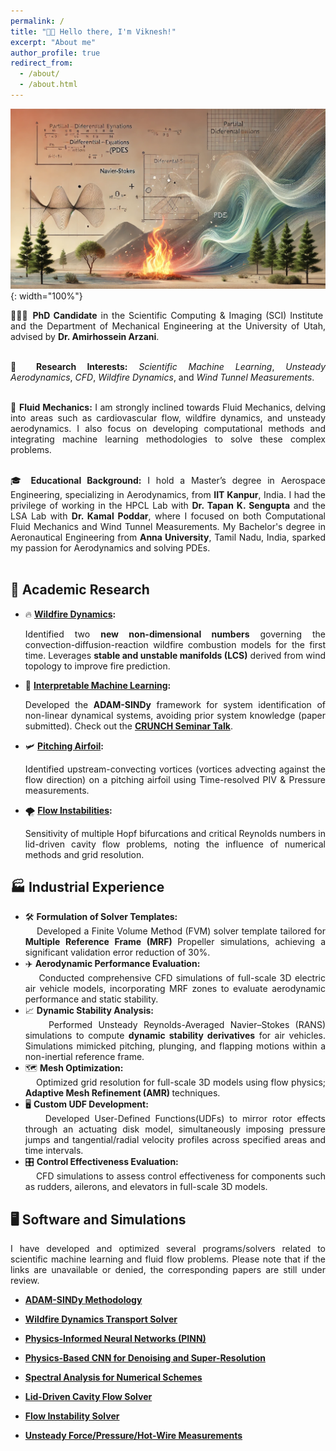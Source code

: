 ```yaml
---
permalink: /
title: "👋🏼 Hello there, I'm Viknesh!"
excerpt: "About me"
author_profile: true
redirect_from: 
  - /about/
  - /about.html
---
```


![Illustration of dynamical system analysis](https://raw.githubusercontent.com/siva-viknesh/siva-viknesh.github.io/master/images/pic_dyna3.webp){: width="100%"}

<div style="text-align: justify;">
👨🏻‍🎓 <strong>PhD Candidate</strong> in the Scientific Computing & Imaging (SCI) Institute and the Department of Mechanical Engineering at the University of Utah, advised by <strong>Dr. Amirhossein Arzani</strong>.<br><br>

🔬 <strong>Research Interests:</strong> <em>Scientific Machine Learning</em>, <em>Unsteady Aerodynamics</em>,  <em>CFD</em>, <em>Wildfire Dynamics</em>, and <em>Wind Tunnel Measurements</em>.<br><br>

🌊 <strong>Fluid Mechanics:</strong> I am strongly inclined towards Fluid Mechanics, delving into areas such as cardiovascular flow, wildfire dynamics, and unsteady aerodynamics. I also focus on developing computational methods and integrating machine learning methodologies to solve these complex problems.<br><br>

🎓 <strong>Educational Background:</strong> I hold a Master’s degree in Aerospace Engineering, specializing in Aerodynamics, from <strong>IIT Kanpur</strong>, India. I had the privilege of working in the HPCL Lab with <strong>Dr. Tapan K. Sengupta</strong> and the LSA Lab with <strong>Dr. Kamal Poddar</strong>, where I focused on both Computational Fluid Mechanics and Wind Tunnel Measurements. My Bachelor's degree in Aeronautical Engineering from <strong>Anna University</strong>, Tamil Nadu, India, sparked my passion for Aerodynamics and solving PDEs.<br><br>
</div>

## 🔬 Academic Research
- 🔥 **[Wildfire Dynamics](https://arxiv.org/abs/2411.04007v1):** 
  <div style="text-align: justify;">
  Identified two <strong>new non-dimensional numbers</strong> governing the convection-diffusion-reaction wildfire combustion models for the first time. Leverages <strong>stable and unstable manifolds (LCS)</strong> derived from wind topology to improve fire prediction.
  </div>

- 🤖 **[Interpretable Machine Learning](https://arxiv.org/abs/2410.16528):**
  <div style="text-align: justify;">
  Developed the <strong>ADAM-SINDy</strong> framework for system identification of non-linear dynamical systems, avoiding prior system knowledge (paper submitted). Check out the <a href="https://youtu.be/4vTV2xLCOGQ" target="_blank"><strong>CRUNCH Seminar Talk</strong></a>.
  </div>

- 🛩️ **[Pitching Airfoil](https://pubs.aip.org/aip/pof/article/33/8/087115/1080453/Active-control-of-separated-flow-on-a-symmetric):** 
  <div style="text-align: justify;">
  Identified upstream-convecting vortices (vortices advecting against the flow direction) on a pitching airfoil using Time-resolved PIV & Pressure measurements.
  </div>

- 🌪️ **[Flow Instabilities](https://journals.aps.org/pre/abstract/10.1103/PhysRevE.99.013305):** 
  <div style="text-align: justify;">
  Sensitivity of multiple Hopf bifurcations and critical Reynolds numbers in lid-driven cavity flow problems, noting the influence of numerical methods and grid resolution.
  </div>


## 🏭 Industrial Experience

<div style="text-align: justify;">
  <ul>
    <li>
      🛠️ <strong>Formulation of Solver Templates:</strong><br>
      &nbsp;&nbsp;&nbsp;&nbsp;Developed a Finite Volume Method (FVM) solver template tailored for <strong>Multiple Reference Frame (MRF) </strong> Propeller simulations, achieving a significant validation error reduction of 30%.
    </li>
    <li>
      ✈️ <strong>Aerodynamic Performance Evaluation:</strong><br>
      &nbsp;&nbsp;&nbsp;&nbsp;Conducted comprehensive CFD simulations of full-scale 3D electric air vehicle models, incorporating MRF zones to evaluate aerodynamic performance and static stability.
    </li>
    <li>
      📈 <strong>Dynamic Stability Analysis:</strong><br>
      &nbsp;&nbsp;&nbsp;&nbsp;Performed Unsteady Reynolds-Averaged Navier–Stokes (RANS) simulations to compute <strong>dynamic stability derivatives</strong> for air vehicles. Simulations mimicked pitching, plunging, and flapping motions within a non-inertial reference frame.
    </li>
    <li>
      🗺️ <strong>Mesh Optimization:</strong><br>
      &nbsp;&nbsp;&nbsp;&nbsp;Optimized grid resolution for full-scale 3D models using flow physics; <strong>Adaptive Mesh Refinement (AMR) </strong> techniques.
    </li>
    <li>
      🖥️ <strong>Custom UDF Development:</strong><br>
      &nbsp;&nbsp;&nbsp;&nbsp;Developed User-Defined Functions(UDFs) to mirror rotor effects through an actuating disk model, simultaneously imposing pressure jumps and tangential/radial velocity profiles across specified areas and time intervals.
    </li>
    <li>
      🎛️ <strong>Control Effectiveness Evaluation:</strong><br>
      &nbsp;&nbsp;&nbsp;&nbsp;CFD simulations to assess control effectiveness for components such as rudders, ailerons, and elevators in full-scale 3D models.
    </li>
  </ul>
</div>



## 🖥️ Software and Simulations
<div style="text-align: justify;">
I have developed and optimized several programs/solvers related to scientific machine learning and fluid flow problems. Please note that if the links are unavailable or denied, the corresponding papers are still under review.  </div>

- **[ADAM-SINDy Methodology](https://github.com/siva-viknesh/ADAM-SINDy)**

- **[Wildfire Dynamics Transport Solver](https://github.com/siva-viknesh/Wildland_Fire_Dynamics)**

- **[Physics-Informed Neural Networks (PINN)](https://github.com/siva-viknesh/Inverse-BC-PINN-Framework)**

- **[Physics-Based CNN for Denoising and Super-Resolution](https://github.com/siva-viknesh/Physics-Based_ML/blob/main/Fluid_Mechanics/Physics-based_CNN.ipynb)**

- **[Spectral Analysis for Numerical Schemes](https://github.com/siva-viknesh/Computational_Fluid_Mechanics/tree/main/Spectral_Analysis)**

- **[Lid-Driven Cavity Flow Solver](https://github.com/siva-viknesh/Computational_Fluid_Mechanics/tree/main/Lid_Driven_Cavity_Flow)**

- **[Flow Instability Solver](https://github.com/siva-viknesh/Computational_Fluid_Mechanics/tree/main/Fluid_Solvers)**

- **[Unsteady Force/Pressure/Hot-Wire Measurements](https://github.com/siva-viknesh/Experiments_Pitching_Airfoil)**
